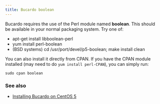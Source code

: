 ```yaml
---
title: Bucardo boolean
---
```


Bucardo requires the use of the Perl module named **boolean**. This should be available in your normal packaging system. Try one of:

-   apt-get install libboolean-perl
-   yum install perl-boolean
-   (BSD systems) cd /usr/port/devel/p5-boolean; make install clean

You can also install it directly from CPAN. If you have the CPAN module installed (may need to do `yum install perl-CPAN`), you can simply run:

    sudo cpan boolean

### See also

-   [Installing Bucardo on CentOS 5](http://imperialwicket.com/installing-bucardo-for-postgresql-replication-on-centos-5)

